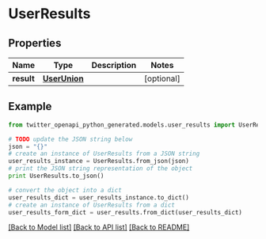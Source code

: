 # UserResults


## Properties
Name | Type | Description | Notes
------------ | ------------- | ------------- | -------------
**result** | [**UserUnion**](UserUnion.md) |  | [optional] 

## Example

```python
from twitter_openapi_python_generated.models.user_results import UserResults

# TODO update the JSON string below
json = "{}"
# create an instance of UserResults from a JSON string
user_results_instance = UserResults.from_json(json)
# print the JSON string representation of the object
print UserResults.to_json()

# convert the object into a dict
user_results_dict = user_results_instance.to_dict()
# create an instance of UserResults from a dict
user_results_form_dict = user_results.from_dict(user_results_dict)
```
[[Back to Model list]](../README.md#documentation-for-models) [[Back to API list]](../README.md#documentation-for-api-endpoints) [[Back to README]](../README.md)


